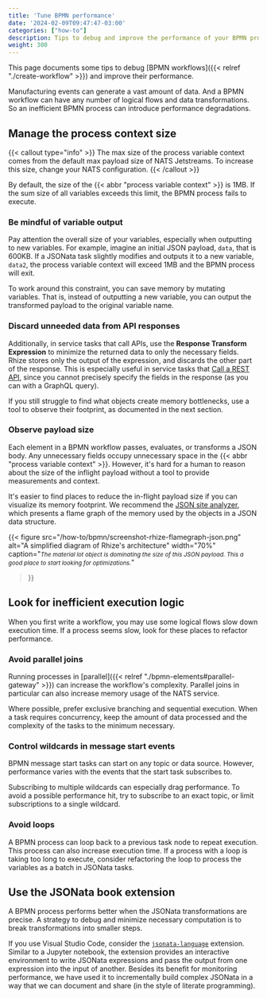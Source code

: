 ```yaml
---
title: 'Tune BPMN performance'
date: '2024-02-09T09:47:47-03:00'
categories: ["how-to"]
description: Tips to debug and improve the performance of your BPMN process
weight: 300
---
```


This page documents some tips to debug [BPMN workflows]({{< relref "./create-workflow" >}}) and improve their performance.

Manufacturing events can generate a vast amount of data.
And a BPMN workflow can have any number of logical flows and data transformations.
So an inefficient BPMN process can introduce performance degradations.

## Manage the process context size

{{< callout type="info" >}}
The max size of the process variable context comes from the default max payload size of NATS Jetstreams.
To increase this size, change your NATS configuration.
{{< /callout >}}

By default, the size of the {{< abbr "process variable context" >}} is 1MB.
If the sum size of all variables exceeds this limit, the BPMN process fails to execute.

### Be mindful of variable output

Pay attention the overall size of your variables, especially when outputting to new variables.
For example, imagine an initial JSON payload, `data`, that is 600KB.
If a JSONata task slightly modifies and outputs it to a new variable, `data2`, the process variable context will exceed 1MB and the BPMN process will exit.

To work around this constraint, you can save memory by mutating variables.
That is, instead of outputting a new variable, you can output the transformed payload to the original variable name.

### Discard unneeded data from API responses

Additionally, in service tasks that call APIs, use the **Response Transform Expression** to minimize the returned data to only the necessary fields.
Rhize stores only the output of the expression, and discards the other part of the response. This is especially useful in service tasks that [Call a REST API](https://docs.rhize.com/how-to/bpmn/bpmn-elements/#call-rest-api), since you cannot precisely specify the fields in the response (as you can with a GraphQL query).

If you still struggle to find what objects create memory bottlenecks, use a tool to observe their footprint, as documented in the next section.

### Observe payload size

Each element in a BPMN workflow passes, evaluates, or transforms a JSON body.
Any unnecessary fields occupy unnecessary space in the {{< abbr "process variable context" >}}.
However, it's hard for a human to reason about the size of the inflight payload without a tool to provide measurements and context.

It's easier to find places to reduce the in-flight payload size if you can visualize its memory footprint. 
We recommend the [JSON site analyzer](https://www.debugbear.com/json-size-analyzer), which presents a flame graph of the memory used by the objects in a JSON data structure.


{{< figure
src="/how-to/bpmn/screenshot-rhize-flamegraph-json.png"
alt="A simplified diagram of Rhize's architecture"
width="70%"
caption="<em><small>The material lot object is dominating the size of this JSON payload. This a good place to start looking for optimizations.</small></em>"
>}}


## Look for inefficient execution logic

When you first write a workflow, you may use some logical flows slow down execution time.
If a process seems slow, look for these places to refactor performance.

### Avoid parallel joins

Running processes in [parallel]({{< relref "./bpmn-elements#parallel-gateway" >}}) can increase the workflow's complexity.
Parallel joins in particular can also increase memory usage of the NATS service.

Where possible, prefer exclusive branching and sequential execution.
When a task requires concurrency, keep the amount of data processed and the complexity of the tasks to the minimum necessary.

### Control wildcards in message start events

BPMN message start tasks can start on any topic or data source. However, performance varies with the events that the start task subscribes to.

Subscribing to multiple wildcards can especially drag performance.
To avoid a possible performance hit, try to subscribe to an exact topic, or limit subscriptions to a single wildcard.

### Avoid loops

A BPMN process can loop back to a previous task node to repeat execution.
This process can also increase execution time.
If a process with a loop is taking too long to execute, consider refactoring the loop to process the variables as a batch in JSONata tasks.

## Use the JSONata book extension

A BPMN process performs better when the JSONata transformations are precise.
A strategy to debug and minimize necessary computation is to break transformations into smaller steps.

If you use Visual Studio Code, consider the [`jsonata-language`](https://marketplace.visualstudio.com/items?itemName=bigbug.vscode-language-jsonata) extension.
Similar to a Jupyter notebook, the extension provides an interactive environment to write JSONata expressions and pass the output from one expression into the input of another.
Besides its benefit for monitoring performance, we have used it to incrementally build complex JSONata in a way that we can document and share (in the style of literate programming).

